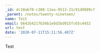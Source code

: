 ```yaml
---
_id: dc10ab70-c388-11ea-9513-21c91d9889cf
_parent: /notes/twenty-nineteen/
name: Test
email: b642b4217b34b1e8d3bd915fc65c4452
url: test
date: '2020-07-11T15:11:56.487Z'
---
```

Test
